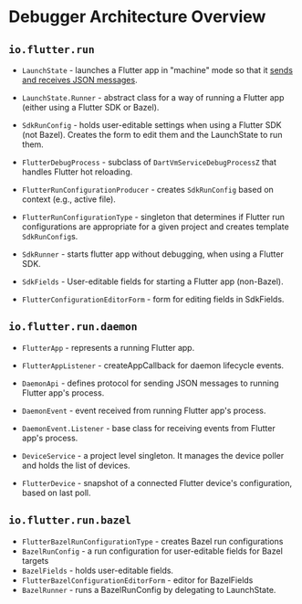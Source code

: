 # Debugger Architecture Overview

## `io.flutter.run`

* `LaunchState` - launches a Flutter app in "machine" mode so that it
  [sends and receives JSON messages](https://github.com/flutter/flutter/wiki/The-flutter-daemon-mode).

* `LaunchState.Runner` - abstract class for a way of running a Flutter app (either using a Flutter SDK or Bazel).

* `SdkRunConfig` - holds user-editable settings when using a Flutter SDK (not Bazel).
  Creates the form to edit them and the LaunchState to run them.

* `FlutterDebugProcess` -  subclass of `DartVmServiceDebugProcessZ` that handles Flutter hot reloading.

* `FlutterRunConfigurationProducer` - creates `SdkRunConfig` based on context (e.g.,
  active file).
* `FlutterRunConfigurationType` - singleton that determines if Flutter run configurations are
  appropriate for a given project and creates template `SdkRunConfig`s.
* `SdkRunner` - starts flutter app without debugging, when using a Flutter SDK.
* `SdkFields` - User-editable fields for starting a Flutter app (non-Bazel).
* `FlutterConfigurationEditorForm` - form for editing fields in SdkFields.

## `io.flutter.run.daemon`

* `FlutterApp` - represents a running Flutter app.
* `FlutterAppListener` - createAppCallback for daemon lifecycle events.
* `DaemonApi` - defines protocol for sending JSON messages to running Flutter app's process.
* `DaemonEvent` - event received from running Flutter app's process.
* `DaemonEvent.Listener` - base class for receiving events from Flutter app's process.

* `DeviceService` - a project level singleton. It manages the device poller and holds the list of devices.
* `FlutterDevice` - snapshot of a connected Flutter device's configuration, based on last poll.


## `io.flutter.run.bazel`

* `FlutterBazelRunConfigurationType` - creates Bazel run configurations
* `BazelRunConfig` - a run configuration for user-editable fields for Bazel targets
* `BazelFields` - holds user-editable fields.
* `FlutterBazelConfigurationEditorForm` - editor for BazelFields
* `BazelRunner` - runs a BazelRunConfig by delegating to LaunchState.
